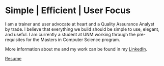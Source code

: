 # Simple | Efficient | User Focus

I am a trainer and user advocate at heart and a Quality Assurance Analyst by trade. I believe that everything we build should be simple to use, elegant, and useful. I am currently a student at UNM working through the pre-requisites for the Masters in Computer Science program.       

More information about me and my work can be found in my [LinkedIn](https://www.linkedin.com/in/alana-chigbrow-03a40996/).     

[Resume](resume.md)   
